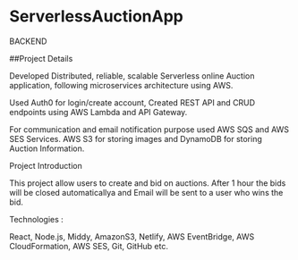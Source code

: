 # ServerlessAuctionApp

BACKEND

##Project Details

Developed Distributed, reliable, scalable Serverless online Auction application, following microservices architecture using AWS.

Used Auth0 for login/create account, Created REST API and CRUD endpoints using AWS Lambda and API Gateway.

For communication and email notification purpose used AWS SQS and AWS SES Services. AWS S3 for storing images and DynamoDB 
for storing Auction Information.


Project Introduction

This project allow users to create and bid on auctions. After 1 hour the bids will be closed automaticallya and Email will be sent to a user who wins the bid.

Technologies : 

React, Node.js, Middy, AmazonS3, Netlify, AWS EventBridge, AWS CloudFormation, AWS SES, Git, GitHub etc.
